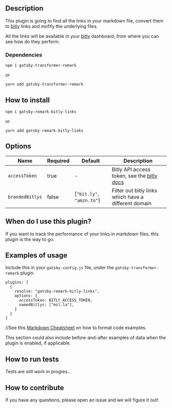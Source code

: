 ## Description

This plugin is going to find all the links in your markdown file, convert them to [bitly](https://bitly.com/) links and mofify the underlying files.

All the links will be available in your [bitly](https://bitly.com/) dashboard, from where you can see how do they perform.

### Dependencies

`npm i gatsby-transformer-remark`

or

`yarn add gatsby-transformer-remark`

## How to install

`npm i gatsby-remark-bitly-links`

or

`yarn add gatsby-remark-bitly-links`

## Options

| Name            | Required | Default                   | Description                                                                                                      |
| --------------- | -------- | ------------------------- | ---------------------------------------------------------------------------------------------------------------- |
| `accessToken`   | true     | -                         | Bitly API access token, see the [bitly docs](https://dev.bitly.com/v4_documentation.html#section/Authentication) |
| `brandedBitlys` | false    | [`"bit.ly"`, `"amzn.to"`] | Filter out bitly links which have a different domain                                                             |

## When do I use this plugin?

If you want to track the performance of your links in markdown files, this plugin is the way to go.

## Examples of usage

Include this in your `gatsby-config.js` file, under the `gatsby-transformer-remark` plugin.

    plugins: [
      {
        resolve: "gatsby-remark-bitly-links",
        options: {
          accessToken: BITLY_ACCESS_TOKEN,
          namedBitlys: ["mzl.la"],
        }
      }
    ]

//See this [Markdown Cheatsheet](https://github.com/adam-p/markdown-here/wiki/Markdown-Cheatsheet#code) on how to format code examples.

This section could also include before-and-after examples of data when the plugin is enabled, if applicable.

## How to run tests

Tests are still work in progres...

## How to contribute

If you have any questions, please open an issue and we will figure it out!
